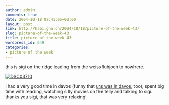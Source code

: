 ```yaml
---
author: admin
comments: true
date: 2004-10-18 09:41:05+00:00
layout: post
link: http://habi.gna.ch/2004/10/18/picture-of-the-week-43/
slug: picture-of-the-week-43
title: picture of the week 43
wordpress_id: 649
categories:
- picture of the week
---
```


this is sigi on the ridge leading from the weissfluhjoch to nowhere.

[![DSC03710](http://habi.gna.ch/blog/images/DSC03710-tm.jpg)](http://habi.gna.ch/blog/images/DSC03710.JPG)

i had a very good time in davos (funny that [urs was in davos](http://www.circle.ch/blog/p1533.html), too), spent big time with reading, watching silly movies on the telly and talking to sigi.
thanks you sigi, that was very relaxing!
